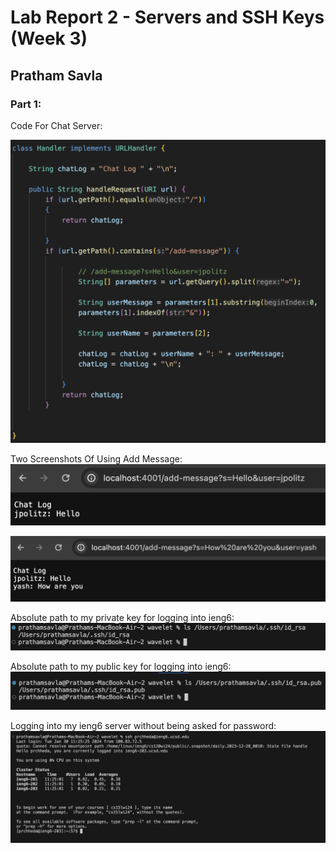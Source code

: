 # Lab Report 2 - Servers and SSH Keys (Week 3)
## Pratham Savla

### Part 1:
Code For Chat Server:

![Code For Chat Server](part1.png)

Two Screenshots Of Using Add Message:
![Using Add Message #1](part2.png)

![Using Add Message #2](part3.png)

Absolute path to my private key for logging into ieng6:
![Private Key](part5.png)

Absolute path to my public key for logging into ieng6:
![Public Key](part4.png)

Logging into my ieng6 server without being asked for password:
![No password](part6.png)


